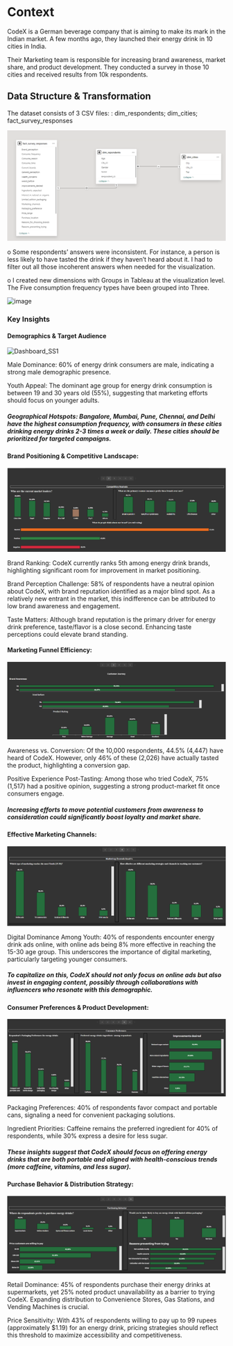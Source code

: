 # Context
CodeX is a German beverage company that is aiming to make its mark in the Indian market. A few months ago, they launched their energy drink in 10 cities in India.

Their Marketing team is responsible for increasing brand awareness, market share, and product development. They conducted a survey in those 10 cities and received results from 10k respondents. 

## Data Structure & Transformation
The dataset consists of 3 CSV files: : dim_respondents; dim_cities; fact_survey_responses

![](Read-me_images/dataset_erd.png)

o Some respondents’ answers were inconsistent. For instance, a person is less likely to have tasted the drink if they haven’t heard about it. I had to filter out all those incoherent answers when needed for the 
   visualization.
   
o I created new dimensions with Groups in Tableau at the visualization level. The Five consumption frequency types have been grouped into Three. 


![image](https://github.com/user-attachments/assets/8b0d2da3-6f37-42e1-a12c-fbcf1fe05d8e)




### Key Insights

#### Demographics & Target Audience

![Dashboard_SS1](https://github.com/user-attachments/assets/7f383eb7-43a0-4955-abec-cf000d03e684)


Male Dominance: 60% of energy drink consumers are male, indicating a strong male demographic presence.

Youth Appeal: The dominant age group for energy drink consumption is between 19 and 30 years old (55%), suggesting that marketing efforts should focus on younger adults.

##### Geographical Hotspots: Bangalore, Mumbai, Pune, Chennai, and Delhi have the highest consumption frequency, with consumers in these cities drinking energy drinks 2-3 times a week or daily. These cities should be prioritized for targeted campaigns.

#### Brand Positioning & Competitive Landscape:

![RC6-Dash](Read-me_images/Dashboard_SS2.png)

Brand Ranking: CodeX currently ranks 5th among energy drink brands, highlighting significant room for improvement in market positioning.

Brand Perception Challenge: 58% of respondents have a neutral opinion about CodeX, with brand reputation identified as a major blind spot. As a relatively new entrant in the market, this indifference can be attributed to low brand awareness and engagement.

Taste Matters: Although brand reputation is the primary driver for energy drink preference, taste/flavor is a close second. Enhancing taste perceptions could elevate brand standing.

#### Marketing Funnel Efficiency:

![RC6-Dash](Read-me_images/Dashboard_SS3.png)

Awareness vs. Conversion: Of the 10,000 respondents, 44.5% (4,447) have heard of CodeX. However, only 46% of these (2,026) have actually tasted the product, highlighting a conversion gap.

Positive Experience Post-Tasting: Among those who tried CodeX, 75% (1,517) had a positive opinion, suggesting a strong product-market fit once consumers engage. 

##### Increasing efforts to move potential customers from awareness to consideration could significantly boost loyalty and market share.

#### Effective Marketing Channels:

![RC6-Dash](Read-me_images/Dashboard_SS4.png)

Digital Dominance Among Youth: 40% of respondents encounter energy drink ads online, with online ads being 8% more effective in reaching the 15-30 age group. This underscores the importance of digital marketing, particularly targeting younger consumers.

##### To capitalize on this, CodeX should not only focus on online ads but also invest in engaging content, possibly through collaborations with influencers who resonate with this demographic.

#### Consumer Preferences & Product Development:
![RC6-Dash](Read-me_images/Dashboard_SS5.png)

Packaging Preferences: 40% of respondents favor compact and portable cans, signaling a need for convenient packaging solutions.

Ingredient Priorities: Caffeine remains the preferred ingredient for 40% of respondents, while 30% express a desire for less sugar. 

##### These insights suggest that CodeX should focus on offering energy drinks that are both portable and aligned with health-conscious trends (more caffeine, vitamins, and less sugar).

#### Purchase Behavior & Distribution Strategy:
![RC6-Dash](Read-me_images/Dashboard_SS6.png)

Retail Dominance: 45% of respondents purchase their energy drinks at supermarkets, yet 25% noted product unavailability as a barrier to trying CodeX. Expanding distribution to Convenience Stores, Gas Stations, and Vending Machines is crucial.

Price Sensitivity: With 43% of respondents willing to pay up to 99 rupees (approximately $1.19) for an energy drink, pricing strategies should reflect this threshold to maximize accessibility and competitiveness.

